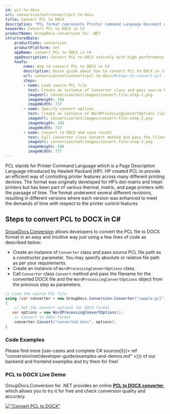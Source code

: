 ```yaml
---
id: pcl-to-docx
url: conversion/net/convert/pcl-to-docx
title: Convert PCL to DOCX
description: "PCL format represents Printer Command Language Document with .pcl extension. Learn how to convert PCL to DOCX file programmatically in C# language using GroupDocs.Conversion for .NET library."
keywords: Convert PCL to DOCX in C#
productName: GroupDocs.Conversion for .NET
structuredData:
    productCode: conversion
    productPlatform: net
    appName: Convert PCL to DOCX in C#
    appDescription: Convert PCL to DOCX natively with high performance using C# language and server side GroupDocs.Conversion for .NET APIs, without the use of any software like Microsoft or Open Office.
    howTo:
        name: How to convert PCL to DOCX in C# 
        description: Quick guide about how to convert PCL to DOCX in C# with high performance and accuracy.
        url: conversion/net/convert/pcl-to-docx/#steps-to-convert-pcl-to-docx-in-c
        steps:
        - name: Load source PCL file 
          text: Create an instance of Converter class and pass source PCL file path as a constructor parameter. You may specify absolute or relative file path as per your requirements. 
          imageUrl: conversion/net/images/convert-file-step-1.png
          imageHeight: 196
          imageWidth: 737
        - name: Specify convert options 
          text: Create an instance of WordProcessingConvertOptions class.
          imageUrl: conversion/net/images/convert-file-step-2.png
          imageHeight: 196
          imageWidth: 737
        - name: Convert to DOCX and save result 
          text: Call Converter class Convert method and pass the filename for the converted HTML file and the WordProcessingConvertOptions object from the previous step as parameters.
          imageUrl: conversion/net/images/convert-file-step-3.png
          imageHeight: 196
          imageWidth: 737
---
```


PCL stands for Printer Command Language which is a Page Description Language introduced by Hewlett Packard (HP). HP created PCL to provide an efficient way of controlling printer features across many different printing devices. The format was originally developed for HP’s dot-matrix and Inkjet printers but has been part of various thermal, matrix, and page printers with the passage of time. The format underwent several different revisions, resulting in different versions where each version was enhanced to meet the demands of time with respect to the printer control features

## Steps to convert PCL to DOCX in C#

[GroupDocs.Conversion](https://products.groupdocs.com/conversion/net) allows developers to convert the PCL file to DOCX format in an easy and intuitive way just using a few lines of code as described below:

* Create an instance of `Converter` class and pass source PCL file path as a constructor parameter. You may specify absolute or relative file path as per your requirements. 
* Create an instance of `WordProcessingConvertOptions` class.
* Call `Converter` class `Convert` method and pass the filename for the converted DOCX file and the `WordProcessingConvertOptions` object from the previous step as parameters.

```csharp
// Load the source PCL file
using (var converter = new GroupDocs.Conversion.Converter("sample.pcl"))
{
    // Set the convert options for DOCX format
   var options = new WordProcessingConvertOptions();
    // Convert to DOCX format
    converter.Convert("converted.docx", options);
}
```

### Code Examples

Please find more [use-cases and complete C# sources]({{< ref "conversion/net/developer-guide/examples-and-demos.md" >}}) of our backend and frontend examples and try them for free!

### PCL to DOCX Live Demo

GroupDocs.Conversion for .NET provides an online [**PCL to DOCX converter**](https://products.groupdocs.app/conversion/pcl-to-docx), which allows you to try it for free and check conversion quality and accuracy.

[!["Convert PCL to DOCX"](conversion/net/images/convert-to-docx/convert-pcl-to-docx.png)](https://products.groupdocs.app/conversion/pcl-to-docx)